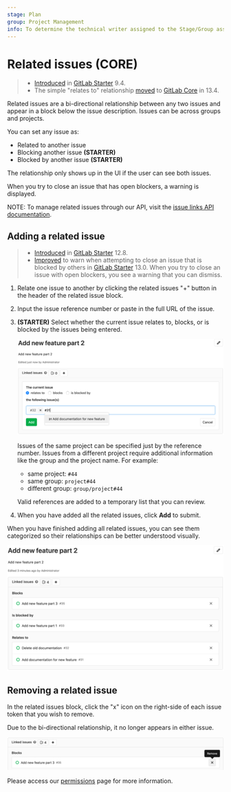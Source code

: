 ```yaml
---
stage: Plan
group: Project Management
info: To determine the technical writer assigned to the Stage/Group associated with this page, see https://about.gitlab.com/handbook/engineering/ux/technical-writing/#assignments
---
```


# Related issues **(CORE)**

> - [Introduced](https://gitlab.com/gitlab-org/gitlab/-/merge_requests/1797) in [GitLab Starter](https://about.gitlab.com/pricing/) 9.4.
> - The simple "relates to" relationship [moved](https://gitlab.com/gitlab-org/gitlab/-/issues/212329) to [GitLab Core](https://about.gitlab.com/pricing/) in 13.4.

Related issues are a bi-directional relationship between any two issues
and appear in a block below the issue description. Issues can be across groups
and projects.

You can set any issue as:

- Related to another issue
- Blocking another issue **(STARTER)**
- Blocked by another issue **(STARTER)**

The relationship only shows up in the UI if the user can see both issues.

When you try to close an issue that has open blockers, a warning is displayed.

NOTE:
To manage related issues through our API, visit the [issue links API documentation](../../../api/issue_links.md).

## Adding a related issue

> - [Introduced](https://gitlab.com/gitlab-org/gitlab/-/issues/2035) in [GitLab Starter](https://about.gitlab.com/pricing/) 12.8.
> - [Improved](https://gitlab.com/gitlab-org/gitlab/-/issues/34239) to warn when attempting to close an issue that is blocked by others in [GitLab Starter](https://about.gitlab.com/pricing/) 13.0.
>   When you try to close an issue with open blockers, you see a warning that you can dismiss.

1. Relate one issue to another by clicking the related issues "+" button
in the header of the related issue block.

1. Input the issue reference number or paste in the full URL of the issue.

1. **(STARTER)** Select whether the current issue relates to, blocks, or is blocked by the issues being entered.

    ![Adding a related issue](img/related_issues_add_v12_8.png)

    Issues of the same project can be specified just by the reference number.
    Issues from a different project require additional information like the
    group and the project name. For example:

    - same project: `#44`
    - same group: `project#44`
    - different group: `group/project#44`

    Valid references are added to a temporary list that you can review.

1. When you have added all the related issues, click **Add** to submit.

When you have finished adding all related issues, you can see
them categorized so their relationships can be better understood visually.

![Related issue block](img/related_issue_block_v12_8.png)

## Removing a related issue

In the related issues block, click the "x" icon on the right-side of each issue
token that you wish to remove.

Due to the bi-directional relationship, it no longer appears in either issue.

![Removing a related issue](img/related_issues_remove_v12_8.png)

Please access our [permissions](../../permissions.md) page for more information.
